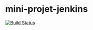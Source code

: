 # mini-projet-jenkins
[![Build Status](http://192.168.56.5:8080/job/mini-projet-jenkins/badge/icon)](http://192.168.56.5:8080/job/mini-projet-jenkins/)
